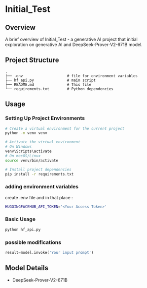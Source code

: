 # Initial_Test

## Overview
A brief overview of Initial_Test - a generative AI project that initial exploration on generative AI and 
DeepSeek-Prover-V2-671B  model. 

## Project Structure
```
.                  
├── .env                    # file for environment variables  
├── hf_api.py               # main script
├── README.md               # This file
└── requirements.txt        # Python dependencies
```


## Usage

### Setting Up Project Environments

```bash
# Create a virtual environment for the current project
python -m venv venv

# Activate the virtual environment
# On Windows
venv\Scripts\activate
# On macOS/Linux
source venv/bin/activate

# Install project dependencies
pip install -r requirements.txt
```
### adding environment variables
create .env file and in that place :
```bash
HUGGINGFACEHUB_API_TOKEN='<Your Access Token>'
```
### Basic Usage
```bash
python hf_api.py
```

### possible modifications
```python
result=model.invoke('Your input prompt')
```

## Model Details
 - DeepSeek-Prover-V2-671B 